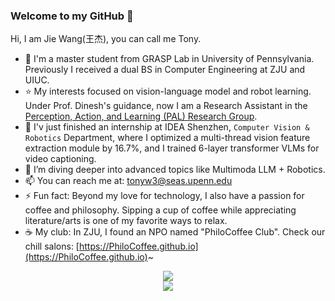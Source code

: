 ### Welcome to my GitHub 👋

<!--
**Jiewang** is a ✨ _special_ ✨ repository because its `README.md` (this file) appears on your GitHub profile.

Here are some ideas to get you started:

-->
Hi, I am Jie Wang(王杰), you can call me Tony. 

- 📖 I'm a master student from GRASP Lab in University of Pennsylvania.  Previously I received a dual BS in Computer Engineering at ZJU and UIUC. 
- ⭐️ My interests focused on vision-language model and robot learning. Under Prof. Dinesh's guidance, now I am a Research Assistant in the [Perception, Action, and Learning (PAL) Research Group](https://www.seas.upenn.edu/~dineshj/pal/index.html). 
- 🔭 I'v just finished an internship at IDEA Shenzhen, `Computer Vision & Robotics` Department, where I optimized a multi-thread vision feature extraction module by 16.7%, and I trained 6-layer transformer VLMs for video captioning. 
- 🌱 I’m diving deeper into advanced topics like Multimoda LLM + Robotics. 
- 📫 You can reach me at: tonyw3@seas.upenn.edu
- ⚡ Fun fact: Beyond my love for technology, I also have a passion for coffee and philosophy. Sipping a cup of coffee while appreciating literature/arts is one of my favorite ways to relax.
- ☕ My club: In ZJU, I found an NPO named "PhiloCoffee Club". Check our chill salons: [https://PhiloCoffee.github.io](https://PhiloCoffee.github.io)~
  
<div align="center">
    <img  src="https://github-readme-streak-stats.herokuapp.com/?user=Everloom-129" />
</div>
<!-- ![profile_view_counter](https://komarev.com/ghpvc/?username=Everloom-129&style=for-the-badge&color=grey) -->
<div align="center">
    <img  src="https://komarev.com/ghpvc/?username=Everloom-129&style=for-the-badge&color=blue" />
</div>
